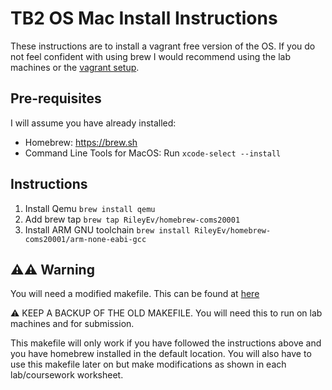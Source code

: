 # TB2 OS Mac Install Instructions

These instructions are to install a vagrant free version of the OS. If you do not feel confident with using brew I would recommend using the lab machines or the [vagrant setup](https://github.com/danpage/COMS20001/tree/COMS20001_2019/vagrant).

## Pre-requisites
I will assume you have already installed:

- Homebrew: https://brew.sh
- Command Line Tools for MacOS: Run `xcode-select --install`

## Instructions

1. Install Qemu `brew install qemu`
2. Add brew tap `brew tap RileyEv/homebrew-coms20001`
3. Install ARM GNU toolchain `brew install RileyEv/homebrew-coms20001/arm-none-eabi-gcc`

## ⚠️⚠️ Warning
You will need a modified makefile. This can be found at [here](rly.rocks/s/os-mac-makefile)

⚠️ KEEP A BACKUP OF THE OLD MAKEFILE. You will need this to run on lab machines and for submission.

This makefile will only work if you have followed the instructions above and you have homebrew installed in the default location. You will also have to use this makefile later on but make modifications as shown in each lab/coursework worksheet.
